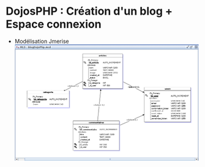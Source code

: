# DojosPHP : Création d'un blog + Espace connexion

* Modélisation Jmerise
![Modelisation](Modelisation/mcdBlog.png)

